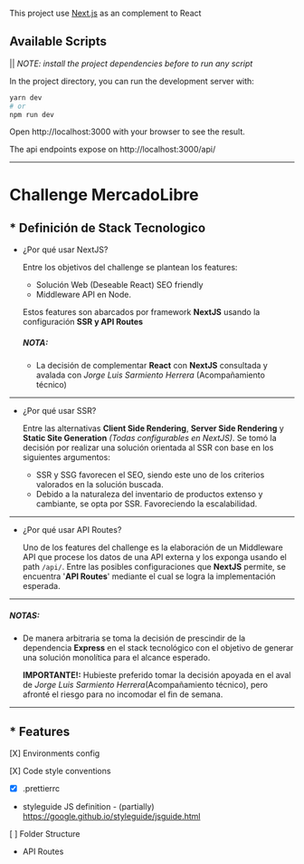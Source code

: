 This project use [Next.js](https://nextjs.org/) as an complement to React

## Available Scripts

|| _NOTE: install the project dependencies before to run any script_

In the project directory, you can run the development server with:

```bash
yarn dev
# or
npm run dev
```

Open http://localhost:3000 with your browser to see the result.

The api endpoints expose on http://localhost:3000/api/

---

# Challenge MercadoLibre

## \* Definición de Stack Tecnologico

- ¿Por qué usar NextJS?

  Entre los objetivos del challenge se plantean los features:

  - Solución Web (Deseable React) SEO friendly
  - Middleware API en Node.

  Estos features son abarcados por framework **NextJS** usando la configuración **SSR y API Routes**

  ##### **NOTA:**

  - La decisión de complementar **React** con **NextJS** consultada y avalada con _Jorge Luis Sarmiento Herrera_ (Acompañamiento técnico)

---

- ¿Por qué usar SSR?

  Entre las alternativas **Client Side Rendering**, **Server Side Rendering** y **Static Site Generation** _(Todas configurables en NextJS)_.
  Se tomó la decisión por realizar una solución orientada al SSR con base en los siguientes argumentos:

  - SSR y SSG favorecen el SEO, siendo este uno de los criterios valorados en la solución buscada.
  - Debido a la naturaleza del inventario de productos extenso y cambiante, se opta por SSR. Favoreciendo la escalabilidad.

---

- ¿Por qué usar API Routes?

  Uno de los features del challenge es la elaboración de un Middleware API que procese los datos de una
  API externa y los exponga usando el path `/api/`. Entre las posibles configuraciones que **NextJS** permite,
  se encuentra '**API Routes**' mediante el cual se logra la implementación esperada.

---

##### **NOTAS:**

- De manera arbitraria se toma la decisión de prescindir de la dependencia **Express** en el stack tecnológico con el objetivo de generar una solución monolítica para el alcance esperado.

  **IMPORTANTE!:** Hubieste preferido tomar la decisión apoyada en el aval de _Jorge Luis Sarmiento Herrera_(Acompañamiento técnico), pero afronté el riesgo para no incomodar el fin de semana.

---

## \* Features

[X] Environments config

[X] Code style conventions

- [x] .prettierrc
- styleguide JS definition - (partially) https://google.github.io/styleguide/jsguide.html

[ ] Folder Structure

- API Routes
